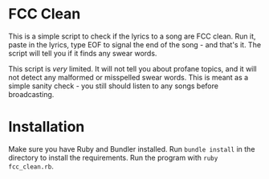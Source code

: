 # FCC Clean

This is a simple script to check if the lyrics to a song are FCC clean.  Run it, paste in the lyrics, type EOF to signal the end of the song - and that's it.  The script will tell you if it finds any swear words.

This script is *very* limited.  It will not tell you about profane topics, and it will not detect any malformed or misspelled swear words.  This is meant as a simple sanity check - you still should listen to any songs before broadcasting.

# Installation

Make sure you have Ruby and Bundler installed.  Run `bundle install` in the directory to install the requirements.  Run the program with `ruby fcc_clean.rb`.
